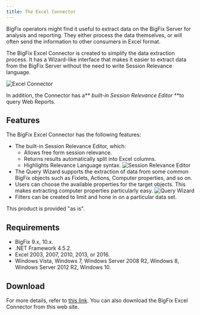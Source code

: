 ```yaml
---
title: The Excel Connector
---
```


BigFix operators might find it useful to extract data on the BigFix Server for analysis and reporting.
They either process the data themselves, or will often send the information to other consumers in Excel format.

The BigFix Excel Connector is created to simplify the data extraction process.
It has a Wizard-like interface that makes it easier to extract data from the BigFix Server without the need to write Session Relevance language.

![Excel Connector](/static/img/excel_connector.png) 

In addition, the Connector has a** *built-in Session Relevance Editor* **to query Web Reports.

## Features

The BigFix Excel Connector has the following features:
- The built-in Session Relevance Editor, which:
   - Allows free form session relevance.
   - Returns results automatically split into Excel columns.
   - Highlights Relevance Language syntax. 
   ![Session Relevance Editor](/static/img/session_relevance_editor.jpg)
- The Query Wizard supports the extraction of data from some common BigFix objects such as Fixlets, Actions, Computer properties, and so on.
- Users can choose the available properties for the target objects. This makes extracting computer properties particularly easy.
![Query Wizard](/static/img/query_wizard.jpg)
- Filters can be created to limit and hone in on a particular data set.

This product is provided "as is".

## Requirements
- BigFix 9.x, 10.x.
- .NET Framework 4.5.2.
- Excel 2003, 2007, 2010, 2013, or 2016.
- Windows Vista, Windows 7, Windows Server 2008 R2, Windows 8, Windows Server 2012 R2, Windows 10.

## Download
For more details, refer to [this link](https://bigfix-wiki.hcltechsw.com/wikis/home?lang=en-us#!/wiki/BigFix%20Wiki/page/Excel%20Connector). You can also download the BigFix Excel Connector from this web site.
